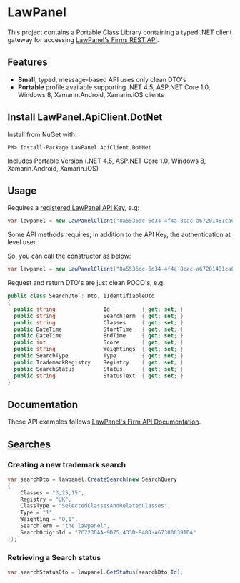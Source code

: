 LawPanel
======

This project contains a Portable Class Library containing a typed .NET client gateway for accessing [LawPanel's Firms REST API](https://developer.lawpanel.com/docs/services/).


## Features

  - **Small**, typed, message-based API uses only clean DTO's
  - **Portable** profile available supporting .NET 4.5, ASP.NET Core 1.0, Windows 8, Xamarin.Android, Xamarin.iOS clients 
  
## Install LawPanel.ApiClient.DotNet

Install from NuGet with:

    PM> Install-Package LawPanel.ApiClient.DotNet

Includes Portable Version (.NET 4.5, ASP.NET Core 1.0, Windows 8, Xamarin.Android, Xamarin.iOS) 

## Usage

Requires a [registered LawPanel API Key](https://developer.lawpanel.com/docs/services/), e.g:

```csharp
var lawpanel = new LawPanelClient("8a5536dc-6d34-4f4a-8cac-a67201481ca0");
```

Some API methods requires, in addition to the API Key, the authentication at level user.

So, you can call the constructor as below:

```csharp
var lawpanel = new LawPanelClient("8a5536dc-6d34-4f4a-8cac-a67201481ca0","user@domain.ext","password");
```

Request and return DTO's are just clean POCO's, e.g:

```csharp
public class SearchDto : Dto, IIdentifiableDto
{
  public string               Id          { get; set; }
  public string               SearchTerm  { get; set; }
  public string               Classes     { get; set; }
  public DateTime             StartTime   { get; set; }
  public DateTime             EndTime     { get; set; }
  public int                  Score       { get; set; }
  public string               Weightings  { get; set; }
  public SearchType           Type        { get; set; }
  public TrademarkRegistry    Registry    { get; set; }
  public SearchStatus         Status      { get; set; }
  public string               StatusText  { get; set; }
}
```
## Documentation

These API examples follows [LawPanel's Firm API Documentation](https://developer.lawpanel.com/docs/services/57d1b3e7781258070026484d).

## [Searches](https://developer.lawpanel.com/docs/services/57d1b3e7781258070026484d/operations/57d1b3e978125813d06c1c0c)

### Creating a new trademark search 

```csharp
var searchDto = lawpanel.CreateSearch(new SearchQuery
{
    Classes = "3,25,15",
    Registry = "UK",
    ClassType = "SelectedClassesAndRelatedClasses",
    Type = "1",
    Weighting = "0,1",
    SearchTerm = "the lawpanel",
    SearchOriginId = "7C723DAA-9D75-433D-848D-A673000391DA"
});
```
### Retrieving a Search status


```csharp
var searchStatusDto = lawpanel.GetStatus(searchDto.Id);
```
